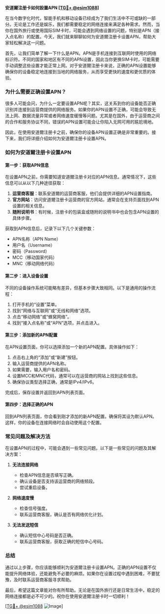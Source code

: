 **安道爾注册卡如何設置APN [[TG💪+ @esim1088](https://t.me/s/esim1088)]**

在当今数字化时代，智能手机和移动设备已经成为了我们生活中不可或缺的一部分。无论是工作还是娱乐，我们都需要稳定的网络连接来满足各种需求。然而，当你在国外旅行或使用国际SIM卡时，可能会遇到网络设置的问题，特别是APN（接入点名称）的配置。今天，我们就来聊聊如何为安道爾注册卡设置APN，帮助大家轻松解决这一问题。

首先，让我们简单了解一下什么是APN。APN是手机连接到互联网时使用的网络标识符。不同的国家和地区有不同的APN设置，因此当你更换SIM卡时，可能需要手动调整这些设置才能正常上网。对于安道爾注册卡来说，正确的APN设置能够确保你的设备稳定地连接到当地的网络服务，从而享受更快的速度和更优质的体验。

### 为什么需要正确设置APN？

很多人可能会问，为什么一定要设置APN呢？其实，这关系到你的设备能否正确识别并连接到运营商提供的网络服务。如果你的APN设置不正确，可能会导致无法上网、数据流量异常或者网络速度缓慢等问题。尤其是在国外，由于运营商之间的合作和服务协议不同，错误的APN设置可能会让你陷入无网可用的尴尬境地。

因此，在使用安道爾注册卡之前，确保你的设备APN设置正确是非常重要的。接下来，我们将详细介绍如何为安道爾注册卡设置APN。

### 如何为安道爾注册卡设置APN

#### 第一步：获取APN信息

在设置APN之前，你需要知道安道爾注册卡对应的APN信息。通常情况下，这些信息可以从以下几种途径获取：

1. **运营商客服**：联系安道爾的运营商客服，他们会提供详细的APN设置指南。
2. **官方网站**：访问安道爾注册卡运营商的官方网站，通常会在支持页面找到APN设置的相关信息。
3. **随附说明书**：有时候，注册卡的包装盒或随附的说明书中也会包含APN设置的具体步骤。

获取到APN信息后，记录下以下几个关键参数：
- APN名称（APN Name）
- 用户名（Username）
- 密码（Password）
- MCC（移动国家代码）
- MNC（移动网络代码）

#### 第二步：进入设备设置

不同的设备操作系统可能略有差异，但基本步骤大致相同。以下是通用的操作流程：

1. 打开手机的“设置”菜单。
2. 找到“网络与互联网”或“无线和网络”选项。
3. 点击“移动网络”或“蜂窝网络”。
4. 找到“接入点名称”或“APN”选项，并点击进入。

#### 第三步：添加新的APN配置

在APN设置页面，你可以选择添加一个新的APN配置。具体操作如下：

1. 点击右上角的“添加”或“新建”按钮。
2. 输入运营商提供的APN名称。
3. 如果需要，输入用户名和密码。
4. 设置MCC和MNC代码，通常可以在运营商的网站上找到这些信息。
5. 确保协议类型选择正确，通常是IPv4/IPv6。

完成后，保存设置并返回到APN列表页面。

#### 第四步：选择正确的APN

回到APN列表页面，你会看到刚才添加的新APN配置。确保将其设为默认APN。这样，你的设备在连接网络时会自动使用这个配置。

### 常见问题及解决方法

在设置APN的过程中，可能会遇到一些常见问题。以下是一些常见的问题及其解决方案：

1. **无法连接网络**  
   - 检查APN信息是否填写正确。
   - 确认设备是否支持该运营商的网络频段。
   - 尝试重启设备。

2. **网络速度慢**  
   - 检查信号强度。
   - 联系运营商客服，确认是否有网络优化计划。

3. **无法发送短信**  
   - 确认短信中心号码是否正确。
   - 联系运营商客服，获取正确的短信中心号码。

### 总结

通过以上步骤，你应该能够顺利为安道爾注册卡设置APN。正确的APN设置不仅能提升网络体验，还能避免不必要的麻烦。如果你在设置过程中遇到困难，不要犹豫，及时联系运营商客服寻求帮助。

最后，希望这篇文章能对你有所帮助。无论是在国外旅行还是日常生活中，稳定的网络连接都是必不可少的。祝你在使用安道爾注册卡时一切顺利！

[[TG💪+ @esim1088](https://t.me/s/esim1088) ![Image](https://i.postimg.cc/4NQfJmqS/Snipaste-2025-05-13-00-14-12.png)]
